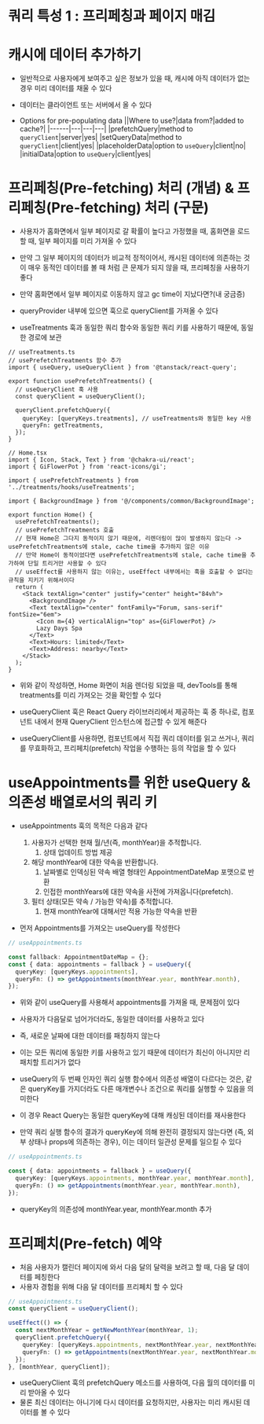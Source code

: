 # 쿼리 특성 1 : 프리페칭과 페이지 매김

# 캐시에 데이터 추가하기

- 일반적으로 사용자에게 보여주고 싶은 정보가 있을 때, 캐시에 아직 데이터가 없는 경우 미리 데이터를 채울 수 있다

- 데이터는 클라이언트 또는 서버에서 올 수 있다

- Options for pre-populating data
  ||Where to use?|data from?|added to cache?|
  |------|---|---|---|
  |prefetchQuery|method to `queryClient`|server|yes|
  |setQueryData|method to `queryClient`|client|yes|
  |placeholderData|option to `useQuery`|client|no|
  |initialData|option to `useQuery`|client|yes|

# 프리페칭(Pre-fetching) 처리 (개념) & 프리페칭(Pre-fetching) 처리 (구문)

- 사용자가 홈화면에서 일부 페이지로 갈 확률이 높다고 가정했을 때, 홈화면을 로드할 때, 일부 페이지를 미리 가져올 수 있다
- 만약 그 일부 페이지의 데이터가 비교적 정적이어서, 캐시된 데이터에 의존하는 것이 매우 동적인 데이터를 볼 때 처럼 큰 문제가 되지 않을 때, 프리페칭을 사용하기 좋다

- 만약 홈화면에서 일부 페이지로 이동하지 않고 gc time이 지났다면?(내 궁금증)

- queryProvider 내부에 있으면 훅으로 queryClient를 가져올 수 있다
- useTreatments 훅과 동일한 쿼리 함수와 동일한 쿼리 키를 사용하기 때문에, 동일한 경로에 보관

```tsx
// useTreatments.ts
// usePrefetchTreatments 함수 추가
import { useQuery, useQueryClient } from '@tanstack/react-query';

export function usePrefetchTreatments() {
  // useQueryClient 훅 사용
  const queryClient = useQueryClient();

  queryClient.prefetchQuery({
    queryKey: [queryKeys.treatments], // useTreatments와 동일한 key 사용
    queryFn: getTreatments,
  });
}

// Home.tsx
import { Icon, Stack, Text } from '@chakra-ui/react';
import { GiFlowerPot } from 'react-icons/gi';

import { usePrefetchTreatments } from '../treatments/hooks/useTreatments';

import { BackgroundImage } from '@/components/common/BackgroundImage';

export function Home() {
  usePrefetchTreatments();
  // usePrefetchTreatments 호출
  // 현재 Home은 그다지 동적이지 않기 때문에, 리렌더링이 많이 발생하지 않는다 -> usePrefetchTreatments에 stale, cache time을 추가하지 않은 이유
  // 만약 Home이 동적이었다면 usePrefetchTreatments에 stale, cache time을 추가하여 단일 트리거만 사용할 수 있다
  // useEffect를 사용하지 않는 이유는, useEffect 내부에서는 훅을 호출할 수 없다는 규칙을 지키기 위해서이다
  return (
    <Stack textAlign="center" justify="center" height="84vh">
      <BackgroundImage />
      <Text textAlign="center" fontFamily="Forum, sans-serif" fontSize="6em">
        <Icon m={4} verticalAlign="top" as={GiFlowerPot} />
        Lazy Days Spa
      </Text>
      <Text>Hours: limited</Text>
      <Text>Address: nearby</Text>
    </Stack>
  );
}
```

- 위와 같이 작성하면, Home 화면이 처음 렌더링 되었을 때, devTools를 통해 treatments를 미리 가져오는 것을 확인할 수 있다

- useQueryClient 훅은 React Query 라이브러리에서 제공하는 훅 중 하나로, 컴포넌트 내에서 현재 QueryClient 인스턴스에 접근할 수 있게 해준다

- useQueryClient를 사용하면, 컴포넌트에서 직접 쿼리 데이터를 읽고 쓰거나, 쿼리를 무효화하고, 프리페치(prefetch) 작업을 수행하는 등의 작업을 할 수 있다

# useAppointments를 위한 useQuery & 의존성 배열로서의 쿼리 키

- useAppointments 훅의 목적은 다음과 같다

  1. 사용자가 선택한 현재 월/년(즉, monthYear)을 추적합니다.
     1. 상태 업데이트 방법 제공
  2. 해당 monthYear에 대한 약속을 반환합니다.
     1. 날짜별로 인덱싱된 약속 배열 형태인 AppointmentDateMap 포맷으로 반환
     2. 인접한 monthYears에 대한 약속을 사전에 가져옵니다(prefetch).
  3. 필터 상태(모든 약속 / 가능한 약속)를 추적합니다.
     1. 현재 monthYear에 대해서만 적용 가능한 약속을 반환

- 먼저 Appointments를 가져오는 useQuery를 작성한다

```ts
// useAppointments.ts

const fallback: AppointmentDateMap = {};
const { data: appointments = fallback } = useQuery({
  queryKey: [queryKeys.appointments],
  queryFn: () => getAppointments(monthYear.year, monthYear.month),
});
```

- 위와 같이 useQuery를 사용해서 appointments를 가져올 때, 문제점이 있다
- 사용자가 다음달로 넘어가더라도, 동일한 데이터를 사용하고 있다
- 즉, 새로운 날짜에 대한 데이터를 패칭하지 않는다
- 이는 모든 쿼리에 동일한 키를 사용하고 있기 때문에 데이터가 최신이 아니지만 리패치할 트리거가 없다

- useQuery의 두 번째 인자인 쿼리 실행 함수에서 의존성 배열이 다르다는 것은, 같은 queryKey를 가지더라도 다른 매개변수나 조건으로 쿼리를 실행할 수 있음을 의미한다
- 이 경우 React Query는 동일한 queryKey에 대해 캐싱된 데이터를 재사용한다
- 만약 쿼리 실행 함수의 결과가 queryKey에 의해 완전히 결정되지 않는다면 (즉, 외부 상태나 props에 의존하는 경우), 이는 데이터 일관성 문제를 일으킬 수 있다

```ts
// useAppointments.ts

const { data: appointments = fallback } = useQuery({
  queryKey: [queryKeys.appointments, monthYear.year, monthYear.month],
  queryFn: () => getAppointments(monthYear.year, monthYear.month),
});
```

- queryKey의 의존성에 monthYear.year, monthYear.month 추가

# 프리페치(Pre-fetch) 예약

- 처음 사용자가 캘린더 페이지에 와서 다음 달의 달력을 보려고 할 때, 다음 달 데이터를 페칭한다
- 사용자 경험을 위해 다음 달 데이터를 프리페치 할 수 있다

```ts
// useAppointments.ts
const queryClient = useQueryClient();

useEffect(() => {
  const nextMonthYear = getNewMonthYear(monthYear, 1);
  queryClient.prefetchQuery({
    queryKey: [queryKeys.appointments, nextMonthYear.year, nextMonthYear.month],
    queryFn: () => getAppointments(nextMonthYear.year, nextMonthYear.month),
  });
}, [monthYear, queryClient]);
```

- useQueryClient 훅의 prefetchQuery 메소드를 사용하여, 다음 월의 데이터를 미리 받아올 수 있다
- 물론 최신 데이터는 아니기에 다시 데이터를 요청하지만, 사용자는 미리 캐시된 데이터를 볼 수 있다
